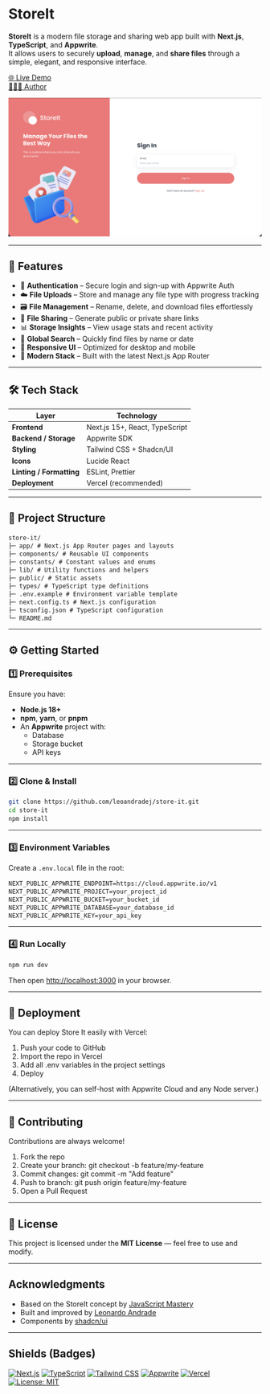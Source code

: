 # StoreIt

**StoreIt** is a modern file storage and sharing web app built with **Next.js**, **TypeScript**, and **Appwrite**.  
It allows users to securely **upload**, **manage**, and **share files** through a simple, elegant, and responsive interface.

[🌐 Live Demo](store-it-git-main-leoandradejs-projects.vercel.app)  
[👨🏻‍💻 Author](https://github.com/leoandradej)

![StoreIt Preview](public/preview.png)

---

## 🚀 Features

- 🔐 **Authentication** – Secure login and sign-up with Appwrite Auth
- ☁️ **File Uploads** – Store and manage any file type with progress tracking
- 🗃️ **File Management** – Rename, delete, and download files effortlessly
- 🔗 **File Sharing** – Generate public or private share links
- 📊 **Storage Insights** – View usage stats and recent activity
- 🧭 **Global Search** – Quickly find files by name or date
- 📱 **Responsive UI** – Optimized for desktop and mobile
- 🧩 **Modern Stack** – Built with the latest Next.js App Router

---

## 🛠️ Tech Stack

| Layer                    | Technology                     |
| ------------------------ | ------------------------------ |
| **Frontend**             | Next.js 15+, React, TypeScript |
| **Backend / Storage**    | Appwrite SDK                   |
| **Styling**              | Tailwind CSS + Shadcn/UI       |
| **Icons**                | Lucide React                   |
| **Linting / Formatting** | ESLint, Prettier               |
| **Deployment**           | Vercel (recommended)           |

---

## 📁 Project Structure

```
store-it/
├─ app/ # Next.js App Router pages and layouts
├─ components/ # Reusable UI components
├─ constants/ # Constant values and enums
├─ lib/ # Utility functions and helpers
├─ public/ # Static assets
├─ types/ # TypeScript type definitions
├─ .env.example # Environment variable template
├─ next.config.ts # Next.js configuration
├─ tsconfig.json # TypeScript configuration
└─ README.md
```

---

## ⚙️ Getting Started

### 1️⃣ Prerequisites

Ensure you have:

- **Node.js 18+**
- **npm**, **yarn**, or **pnpm**
- An **Appwrite** project with:
  - Database
  - Storage bucket
  - API keys

---

### 2️⃣ Clone & Install

```bash
git clone https://github.com/leoandradej/store-it.git
cd store-it
npm install
```

---

### 3️⃣ Environment Variables

Create a `.env.local` file in the root:

```env
NEXT_PUBLIC_APPWRITE_ENDPOINT=https://cloud.appwrite.io/v1
NEXT_PUBLIC_APPWRITE_PROJECT=your_project_id
NEXT_PUBLIC_APPWRITE_BUCKET=your_bucket_id
NEXT_PUBLIC_APPWRITE_DATABASE=your_database_id
NEXT_PUBLIC_APPWRITE_KEY=your_api_key
```

---

### 4️⃣ Run Locally

```bash
npm run dev
```

Then open [http://localhost:3000](http://localhost:3000) in your browser.

---

## 🧱 Deployment

You can deploy Store It easily with Vercel:

1. Push your code to GitHub
2. Import the repo in Vercel
3. Add all .env variables in the project settings
4. Deploy

(Alternatively, you can self-host with Appwrite Cloud and any Node server.)

---

## 🤝 Contributing

Contributions are always welcome!

1. Fork the repo
2. Create your branch: git checkout -b feature/my-feature
3. Commit changes: git commit -m "Add feature"
4. Push to branch: git push origin feature/my-feature
5. Open a Pull Request

---

## 📄 License

This project is licensed under the **MIT License** — feel free to use and modify.

---

## Acknowledgments

- Based on the StoreIt concept by [JavaScript Mastery](https://github.com/adrianhajdin/storage_management_solution)
- Built and improved by [Leonardo Andrade](https://github.com/leoandradej)
- Components by [shadcn/ui](https://ui.shadcn.com)

---

## Shields (Badges)

[![Next.js](https://img.shields.io/badge/Next.js-000?style=for-the-badge&logo=next.js&logoColor=white)](https://nextjs.org/)
[![TypeScript](https://img.shields.io/badge/TypeScript-3178C6?style=for-the-badge&logo=typescript&logoColor=white)](https://www.typescriptlang.org/)
[![Tailwind CSS](https://img.shields.io/badge/Tailwind_CSS-38B2AC?style=for-the-badge&logo=tailwind-css&logoColor=white)](https://tailwindcss.com/)
[![Appwrite](https://img.shields.io/badge/Appwrite-F02E65?style=for-the-badge&logo=appwrite&logoColor=white)](https://appwrite.io/)
[![Vercel](https://img.shields.io/badge/Deployed%20on-Vercel-000000?style=for-the-badge&logo=vercel&logoColor=white)](https://vercel.com/)
[![License: MIT](https://img.shields.io/badge/License-MIT-green.svg?style=for-the-badge)](./LICENSE)
